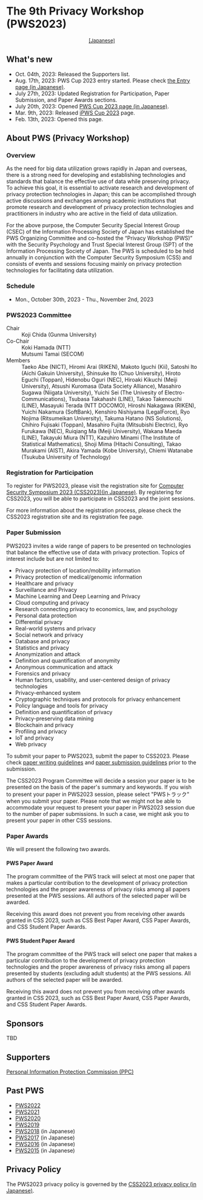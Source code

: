 # The 9th Privacy Workshop (PWS2023)

<div style="text-align: center;">
 <font size="2">
  <a href="./index.html">[Japanese]</a>
 </font>
</div>

## What's new
- Oct. 04th, 2023: Released the Supporters list.
- Aug. 17th, 2023: PWS Cup 2023 entry started. Please check [the Entry page (in Japanese)](./entry.html).
- July 27th, 2023: Updated Registration for Participation, Paper Submission, and Paper Awards sections.
- July 20th, 2023: Opened [PWS Cup 2023 page (in Japanese)](./cup23.html).
- Mar.  9th, 2023: Released [iPWS Cup 2023](https://www.iwsec.org/pws/ipws2023/index.html) page.
- Feb. 13th, 2023: Opened this page.

## About PWS (Privacy Workshop)
### Overview
As the need for big data utilization grows rapidly in Japan and overseas, there is a strong need for developing and establishing technologies and standards that balance the effective use of data while preserving privacy. To achieve this goal, it is essential to activate research and development of privacy protection technologies in Japan; this can be accomplished through active discussions and exchanges among academic institutions that promote research and development of privacy protection technologies and practitioners in industry who are active in the field of data utilization.

For the above purpose, the Computer Security Special Interest Group (CSEC) of the Information Processing Society of Japan has established the PWS Organizing Committee and co-hosted the “Privacy Workshop (PWS)” with the Security Psychology and Trust Special Interest Group (SPT) of the Information Processing Society of Japan. The PWS is scheduled to be held annually in conjunction with the Computer Security Symposium (CSS) and consists of events and sessions focusing mainly on privacy protection technologies for facilitating data utilization.

### Schedule
- Mon., October 30th, 2023 - Thu., November 2nd, 2023

### PWS2023 Committee

<dl>
 <dt>Chair</dt>
 <dd>Koji Chida (Gunma University)</dd>
 <dt>Co-Chair</dt>
 <dd>Koki Hamada (NTT)</dd>
 <dd>Mutsumi Tamai (SECOM)</dd>
 <dt>Members</dt>
 <dd>Taeko Abe (NICT), Hiromi Arai (RIKEN), Makoto Iguchi (Kii), Satoshi Ito (Aichi Gakuin University), Shinsuke Ito (Chuo University), Hiroto Eguchi (Toppan), Hidenobu Oguri (NEC), Hiroaki Kikuchi (Meiji University), Atsushi Kuromasa (Data Society Alliance), Masahiro Sugawa (Niigata University), Yuichi Sei (The Univesity of Electro-Communications), Tsubasa Takahashi (LINE), Takao Takenouchi (LINE), Masayuki Terada (NTT DOCOMO), Hiroshi Nakagawa (RIKEN), Yuichi Nakamura (SoftBank), Kenshiro Nishiyama (LegalForce), Ryo Nojima (Ritsumeikan University), Takuma Hatano (NS Solutions), Chihiro Fujisaki (Toppan), Masahiro Fujita (Mitsubishi Electric), Ryo Furukawa (NEC), Ruiqiang Ma (Meiji University), Wakana Maeda (LINE), Takayuki Miura (NTT), Kazuhiro Minami (The Institute of Statistical Mathematics), Shoji Mima (Hitachi Consulting), Takao Murakami (AIST), Akira Yamada (Kobe University), Chiemi Watanabe (Tsukuba University of Technology)
 </dd>
</dl>

### Registration for Participation
To register for PWS2023, please visit the registration site for [Computer Security Symposium 2023 (CSS2023)(in Japanese)](https://www.iwsec.org/css/2023/). By registering for CSS2023, you will be able to participate in CSS2023 and the joint sessions.

For more information about the registration process, please check the CSS2023 registration site and its registration fee page.


### Paper Submission
PWS2023 invites a wide range of papers to be presented on technologies that balance the effective use of data with privacy protection. Topics of interest include but are not limited to:

- Privacy protection of location/mobility information
- Privacy protection of medical/genomic information
- Healthcare and privacy
- Surveillance and Privacy
- Machine Learning and Deep Learning and Privacy
- Cloud computing and privacy
- Research connecting privacy to economics, law, and psychology
- Personal data protection
- Differential privacy
- Real-world systems and privacy
- Social network and privacy
- Database and privacy
- Statistics and privacy
- Anonymization and attack
- Definition and quantification of anonymity
- Anonymous communication and attack
- Forensics and privacy
- Human factors, usability, and user-centered design of privacy technologies
- Privacy-enhanced system
- Cryptographic techniques and protocols for privacy enhancement
- Policy language and tools for privacy
- Definition and quantification of privacy
- Privacy-preserving data mining
- Blockchain and privacy
- Profiling and privacy
- IoT and privacy
- Web privacy

To submit your paper to PWS2023, submit the paper to CSS2023. Please check [paper writing guidelines](https://www.iwsec.org/css/2023/writing.html) and [paper submission guidelines](https://www.iwsec.org/css/2023/submission.html) prior to the submission.

The CSS2023 Program Committee will decide a session your paper is to be presented on the basis of the paper's summary and keywords.
If you wish to present your paper in PWS2023 session, please select "PWSトラック" when you submit your paper.
Please note that we might not be able to accommodate your request to present your paper in PWS2023 session due to the number of paper submissions.
In such a case, we might ask you to present your paper in other CSS sessions.

### Paper Awards
We will present the following two awards.

#### PWS Paper Award
The program committee of the PWS track will select at most one paper that makes a particular contribution to the development of privacy protection technologies and the proper awareness of privacy risks among all papers presented at the PWS sessions. All authors of the selected paper will be awarded.

Receiving this award does not prevent you from receiving other awards granted in CSS 2023, such as CSS Best Paper Award, CSS Paper Awards, and CSS Student Paper Awards.

#### PWS Student Paper Award
The program committee of the PWS track will select one paper that makes a particular contribution to the development of privacy protection technologies and the proper awareness of privacy risks among all papers presented by students (excluding adult students) at the PWS sessions. All authors of the selected paper will be awarded.

Receiving this award does not prevent you from receiving other awards granted in CSS 2023, such as CSS Best Paper Award, CSS Paper Awards, and CSS Student Paper Awards.


## Sponsors
TBD

## Supporters
[Personal Information Protection Commission (PPC)](https://www.ppc.go.jp/en/)

## Past PWS
- [PWS2022](https://www.iwsec.org/pws/2022/index_e.html)
- [PWS2021](https://www.iwsec.org/pws/2021/index_e.html)
- [PWS2020](https://www.iwsec.org/pws/2020/index_e.html)
- [PWS2019](https://www.iwsec.org/pws/2019/index_e.html)
- [PWS2018](https://www.iwsec.org/pws/2018/) (in Japanese)
- [PWS2017](https://www.iwsec.org/pws/2017/) (in Japanese)
- [PWS2016](https://www.iwsec.org/pws/2016/) (in Japanese)
- [PWS2015](https://www.iwsec.org/pws/2015/) (in Japanese)

## Privacy Policy
The PWS2023 privacy policy is governed by the [CSS2023 privacy policy (in Japanese)](https://www.iwsec.org/css/2023/privacy.html).
